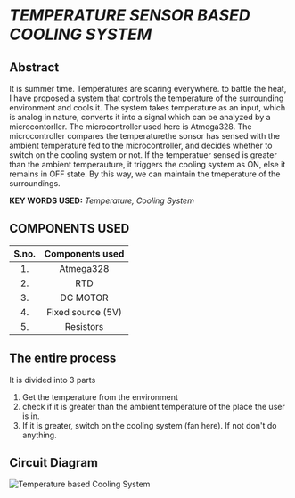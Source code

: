 # ___TEMPERATURE SENSOR BASED COOLING SYSTEM___
## Abstract
  It is summer time. Temperatures are soaring everywhere. to battle the heat, I have proposed a system that controls the temperature of the surrounding environment and cools it. The system takes temperature as an input, which is analog in nature, converts it into a signal which can be analyzed by a microcontorller. The microcontroller used here is Atmega328. The microcontroller compares the temperaturethe sonsor has sensed with the ambient temperature fed to the microcontroller, and decides whether to switch on the cooling system or not. If the temperatuer sensed is greater than the ambient temperauture, it triggers the cooling system as ON, else it remains in OFF state. By this way, we can maintain the tmeperature of the surroundings.
  
  __KEY WORDS USED:__ _Temperature, Cooling System_ 
## COMPONENTS USED
|S.no.|Components used|
|:--:|:--:|
|1.|Atmega328|
|2.|RTD|
|3.|DC MOTOR|
|4.|Fixed source (5V)|
|5.|Resistors|

## The entire process
It is divided into 3 parts
  1. Get the temperature from the environment
  2. check if it is greater than the ambient temperature of the place the user is in.
  3. If it is greater, switch on the cooling system (fan here). If not don't do anything.

## Circuit Diagram
![Temperature based Cooling System](https://user-images.githubusercontent.com/60928280/164615895-86ad5dda-88eb-411b-923b-96a57982699f.png)
